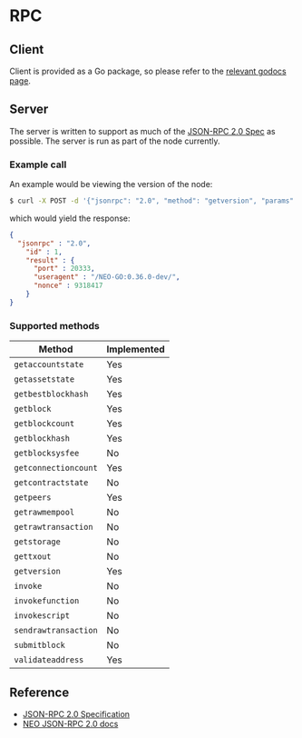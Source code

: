 # RPC

## Client

Client is provided as a Go package, so please refer to the
[relevant godocs page](https://godoc.org/github.com/nspcc-dev/neo-go/pkg/rpc).

## Server

The server is written to support as much of the [JSON-RPC 2.0 Spec](http://www.jsonrpc.org/specification) as possible. The server is run as part of the node currently.

### Example call

An example would be viewing the version of the node:

```bash
$ curl -X POST -d '{"jsonrpc": "2.0", "method": "getversion", "params": [], "id": 1}' http://localhost:20332
```

which would yield the response:

```json
{
  "jsonrpc" : "2.0",
    "id" : 1,
    "result" : {
      "port" : 20333,
      "useragent" : "/NEO-GO:0.36.0-dev/",
      "nonce" : 9318417
    }
}
```

### Supported methods

| Method  | Implemented |
| ------- | ------------|
| `getaccountstate` | Yes |
| `getassetstate` | Yes |
| `getbestblockhash` | Yes |
| `getblock` | Yes |
| `getblockcount` | Yes |
| `getblockhash` | Yes |
| `getblocksysfee` | No |
| `getconnectioncount` | Yes |
| `getcontractstate` | No |
| `getpeers` | Yes |
| `getrawmempool` | No |
| `getrawtransaction` | No |
| `getstorage` | No |
| `gettxout` | No |
| `getversion` | Yes |
| `invoke` | No |
| `invokefunction` | No |
| `invokescript` | No |
| `sendrawtransaction` | No |
| `submitblock` | No |
| `validateaddress` | Yes |

## Reference

* [JSON-RPC 2.0 Specification](http://www.jsonrpc.org/specification)
* [NEO JSON-RPC 2.0 docs](https://docs.neo.org/en-us/node/cli/apigen.html)
